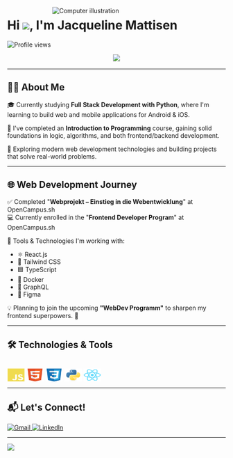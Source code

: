 
<img src="https://raw.githubusercontent.com/MicaelliMedeiros/micaellimedeiros/master/image/computer-illustration.png" alt="Computer illustration" width="400px" align="right"> <h1 align="left">Hi <img src="https://raw.githubusercontent.com/kaueMarques/kaueMarques/master/hi.gif" height="30px">, I'm Jacqueline Mattisen</h1> <p align="left"> <img src="https://komarev.com/ghpvc/?username=jacmattisen&color=yellow" alt="Profile views" /> </p>

<!-- Typing animation central -->
<p align="center">
  <img src="https://readme-typing-svg.herokuapp.com?font=Fira+Code&size=24&pause=1000&color=36BCF7&width=435&lines=Frontend+Developer;React+%2F+Tailwind+%2F+TypeScript;Python+%7C+Docker+%7C+GraphQL" />
</p>

---

## 👩‍💻 About Me

🎓 Currently studying **Full Stack Development with Python**, where I'm learning to build web and mobile applications for Android & iOS.

🧠 I've completed an **Introduction to Programming** course, gaining solid foundations in logic, algorithms, and both frontend/backend development.

🌱 Exploring modern web development technologies and building projects that solve real-world problems.

---

## 🌐 Web Development Journey

✅ Completed "**Webprojekt – Einstieg in die Webentwicklung**" at OpenCampus.sh  
💻 Currently enrolled in the "**Frontend Developer Program**" at OpenCampus.sh

🔧 Tools & Technologies I'm working with:

- ⚛️ React.js  
- 🎨 Tailwind CSS  
- 🟦 TypeScript  
- 🐳 Docker  
- 🔌 GraphQL  
- 🎨 Figma

💡 Planning to join the upcoming **"WebDev Programm"** to sharpen my frontend superpowers. 💪

---

## 🛠️ Technologies & Tools

<div style="display: inline_block"><br>
  <img align="center" alt="Jac-JS" height="30" width="40" src="https://raw.githubusercontent.com/devicons/devicon/master/icons/javascript/javascript-plain.svg">
  <img align="center" alt="Jac-HTML" height="30" width="40" src="https://raw.githubusercontent.com/devicons/devicon/master/icons/html5/html5-original.svg">
  <img align="center" alt="Jac-CSS" height="30" width="40" src="https://raw.githubusercontent.com/devicons/devicon/master/icons/css3/css3-original.svg">
  <img align="center" alt="Jac-Python" height="30" width="40" src="https://raw.githubusercontent.com/devicons/devicon/master/icons/python/python-original.svg">
  <img align="center" alt="Jac-React" height="30" width="40" src="https://raw.githubusercontent.com/devicons/devicon/master/icons/react/react-original.svg">
</div>

---

## 📬 Let's Connect!

<p align="left">
  <a href="mailto:jacquemattisen@gmail.com" target="_blank">
    <img src="https://img.shields.io/badge/-Gmail-FF0000?style=flat-square&labelColor=FF0000&logo=gmail&logoColor=white" alt="Gmail"/>
  </a>
  <a href="https://www.linkedin.com/in/jacqueline-mattisen" target="_blank">
    <img src="https://img.shields.io/badge/-Linkedin-0e76a8?style=flat-square&logo=Linkedin&logoColor=white" alt="LinkedIn"/>
  </a>
</p>

---

<!-- Rodapé com ondas animadas e largura total -->
<img src="https://capsule-render.vercel.app/api?type=waving&color=gradient&height=120&section=footer" />


